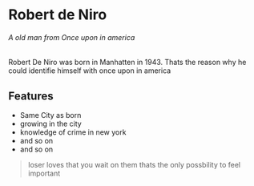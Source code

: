 # Robert de Niro

###### A old man from Once upon in america

Robert De Niro was born in Manhatten in 1943. Thats the reason why he could identifie himself with once upon in america

## Features

* Same City as born
* growing in the city
* knowledge of crime in new york
* and so on
* and so on

> loser loves that you wait on them
> thats the only possbility to feel important